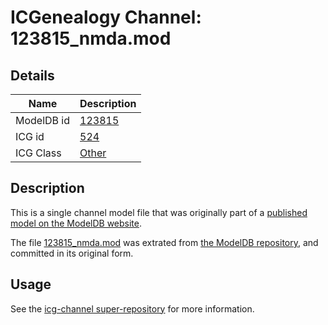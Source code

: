 # ICGenealogy Channel: 123815\_nmda.mod

## Details

Name | Description
---- | -----------
ModelDB id | [123815](http://senselab.med.yale.edu/ModelDB/ShowModel.cshtml?model=123815)
ICG id | [524](http://icg.neurotheory.ox.ac.uk/channels/other/524)
ICG Class | [Other](http://icg.neurotheory.ox.ac.uk/channels/other)

## Description

This is a single channel model file that was originally part of a [published model on the ModelDB website](http://senselab.med.yale.edu/mModelDB/ShowModel.cshtml?model=123815).

The file [123815\_nmda.mod](123815_nmda.mod) was extrated from [the ModelDB repository](http://senselab.med.yale.edu/ModelDB/ShowModel.cshtml?model=123815), and committed in its original form.

## Usage

See the [icg-channel super-repository](https://github.com/icgenealogy/icg-channels) for more information.